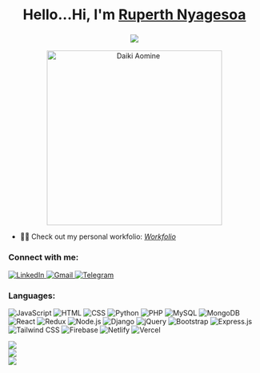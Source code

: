 <h1 align="center">Hello...Hi, I'm <a href="https://www.linkedin.com/in/ruperth-nyagesoa" target="_blank"> Ruperth Nyagesoa </a></h1>
<h3 align="center"><img src="https://readme-typing-svg.herokuapp.com?color=0357F7&lines=Software+Engineer+%3A)" /></h3>

<p align="center">
  <img src="https://media.giphy.com/media/l0GIu0kWUNcKf6gkQ/giphy.gif" alt="Daiki Aomine" width="350" />
</p>

- 👨‍💻 Check out my personal workfolio: *[Workfolio](https://pathsonthego.vercel.app)*

<h3 align="left">Connect with me:</h3>
<p align="left">
  <a href="https://www.linkedin.com/in/ruperth-nyagesoa">
    <img alt="LinkedIn" src="https://img.shields.io/badge/linkedin-%230077B5.svg?style=for-the-badge&logo=linkedin&logoColor=white"/>
  </a>
  <a href="mailto:ruperthnyagesoa@gmail.com">
    <img alt="Gmail" src="https://img.shields.io/badge/Gmail-D14836?style=for-the-badge&logo=gmail&logoColor=white"/>
  </a>
  <a href="https://t.me/ruperthjr">
    <img alt="Telegram" src="https://img.shields.io/badge/Telegram-2CA5E0?style=for-the-badge&logo=telegram&logoColor=white" />
  </a>
</p>

<h3 align="left">Languages:</h3>
<div align="left">
  <img alt="JavaScript" src="https://img.shields.io/badge/JavaScript-%23323330.svg?style=for-the-badge&logo=javascript&logoColor=%23F7DF1E"/>
  <img alt="HTML" src="https://img.shields.io/badge/HTML-%23E34F26.svg?style=for-the-badge&logo=html5&logoColor=white"/>
  <img alt="CSS" src="https://img.shields.io/badge/CSS-%231572B6.svg?style=for-the-badge&logo=css3&logoColor=white"/>
  <img alt="Python" src="https://img.shields.io/badge/Python-%2314354C.svg?style=for-the-badge&logo=python&logoColor=white"/>
  <img alt="PHP" src="https://img.shields.io/badge/PHP-%23777BB4.svg?style=for-the-badge&logo=php&logoColor=white"/>
  <img alt="MySQL" src="https://img.shields.io/badge/MySQL-%2300f.svg?style=for-the-badge&logo=mysql&logoColor=white"/>
  <img alt="MongoDB" src="https://img.shields.io/badge/MongoDB-%234ea94b.svg?style=for-the-badge&logo=mongodb&logoColor=white"/>
  <img alt="React" src="https://img.shields.io/badge/React-%2320232a.svg?style=for-the-badge&logo=react&logoColor=%2361DAFB"/>
  <img alt="Redux" src="https://img.shields.io/badge/Redux-%23593d88.svg?style=for-the-badge&logo=redux&logoColor=white"/>
  <img alt="Node.js" src="https://img.shields.io/badge/Node.js-%2343853D.svg?style=for-the-badge&logo=node.js&logoColor=white"/>
  <img alt="Django" src="https://img.shields.io/badge/Django-%23092E20.svg?style=for-the-badge&logo=django&logoColor=white"/>
  <img alt="jQuery" src="https://img.shields.io/badge/jQuery-%230769AD.svg?style=for-the-badge&logo=jquery&logoColor=white"/>
  <img alt="Bootstrap" src="https://img.shields.io/badge/Bootstrap-%23563D7C.svg?style=for-the-badge&logo=bootstrap&logoColor=white"/>
  <img alt="Express.js" src="https://img.shields.io/badge/Express.js-%23404d59.svg?style=for-the-badge&logo=express&logoColor=%2361DAFB"/>
  <img alt="Tailwind CSS" src="https://img.shields.io/badge/Tailwind_CSS-%2338B2AC.svg?style=for-the-badge&logo=tailwind-css&logoColor=white"/>
  <img alt="Firebase" src="https://img.shields.io/badge/Firebase-%23039BE5.svg?style=for-the-badge&logo=firebase"/>
  <img alt="Netlify" src="https://img.shields.io/badge/Netlify-%2300C7B7.svg?style=for-the-badge&logo=netlify&logoColor=white"/>
  <img alt="Vercel" src="https://img.shields.io/badge/Vercel-%23000000.svg?style=for-the-badge&logo=vercel&logoColor=white"/>
</div>

![](https://github-readme-stats.vercel.app/api?username=ruperthnyagesoa&theme=dark&hide_border=false&include_all_commits=false&count_private=true)<br/>
![](https://github-readme-streak-stats.herokuapp.com/?user=ruperthnyagesoa&theme=dark&hide_border=false)<br/>
![](https://github-readme-stats.vercel.app/api/top-langs/?username=ruperthnyagesoa&theme=dark&hide_border=false&include_all_commits=false&count_private=true&layout=compact)